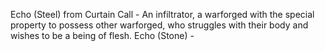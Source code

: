 Echo (Steel) from Curtain Call - An infiltrator, a warforged with the special property to possess other warforged, who struggles with their body and wishes to be a being of flesh.
Echo (Stone) - 